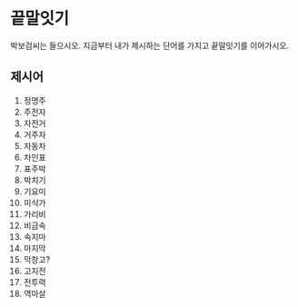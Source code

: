 # 끝말잇기
박보검씨는 들으시오. 지금부터 내가 제시하는 단어를 가지고 끝말잇기를 이어가시오.

## 제시어
1. 정명주
2. 주전자
3. 자전거
4. 거주자
5. 자동차
6. 차인표
7. 표주박
8. 박치기
9. 기요미
10. 미식가
11. 가리비
12. 비금속
13. 속지마
14. 마지막
15. 막창고?
16. 고지전
17. 전투력
18. 역마살